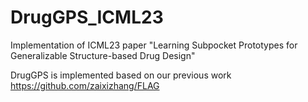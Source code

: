 # DrugGPS_ICML23
Implementation of ICML23 paper "Learning Subpocket Prototypes for Generalizable Structure-based Drug Design"

DrugGPS is implemented based on our previous work https://github.com/zaixizhang/FLAG
